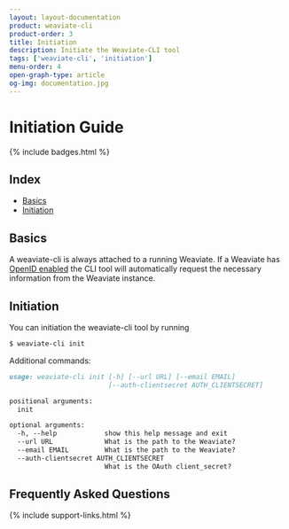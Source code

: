 ```yaml
---
layout: layout-documentation
product: weaviate-cli
product-order: 3
title: Initiation
description: Initiate the Weaviate-CLI tool
tags: ['weaviate-cli', 'initiation']
menu-order: 4
open-graph-type: article
og-img: documentation.jpg
---
```


# Initiation Guide

{% include badges.html %}

## Index

- [Basics](#basics)
- [Initiation](#initiation)

## Basics

A weaviate-cli is always attached to a running Weaviate. If a Weaviate has [OpenID enabled](/documentation/weaviate/current/get-started/authenticate.html) the CLI tool will automatically request the necessary information from the Weaviate instance.

## Initiation

You can initiation the weaviate-cli tool by running

```bash
$ weaviate-cli init
```

Additional commands:

```markdown
usage: weaviate-cli init [-h] [--url URL] [--email EMAIL]
                         [--auth-clientsecret AUTH_CLIENTSECRET]

positional arguments:
  init

optional arguments:
  -h, --help            show this help message and exit
  --url URL             What is the path to the Weaviate?
  --email EMAIL         What is the path to the Weaviate?
  --auth-clientsecret AUTH_CLIENTSECRET
                        What is the OAuth client_secret?
```

## Frequently Asked Questions

{% include support-links.html %}